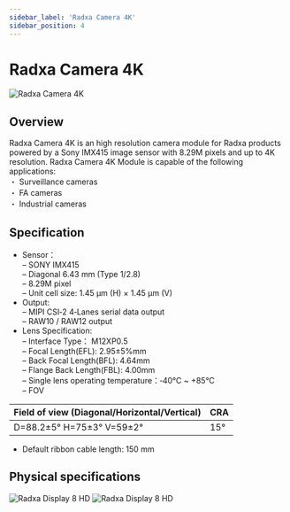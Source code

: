 ```yaml
---
sidebar_label: 'Radxa Camera 4K'
sidebar_position: 4
---
```


# Radxa Camera 4K


![Radxa Camera 4K](/img/accessories/camera-4k.webp)

## Overview  
Radxa Camera 4K is an high resolution camera module for Radxa products powered by a Sony IMX415 image sensor with 8.29M pixels and up to 4K resolution. Radxa Camera 4K Module is capable of the following applications:  
・ Surveillance cameras  
・ FA cameras  
・ Industrial cameras  

##  Specification  

- Sensor：  
– SONY IMX415  
– Diagonal 6.43 mm (Type 1/2.8)  
– 8.29M pixel  
– Unit cell size: 1.45 µm (H) × 1.45 µm (V)  
- Output:  
– MIPI CSI‑2 4‑Lanes serial data output  
– RAW10 / RAW12 output  
- Lens Specification:   
– Interface Type： M12XP0.5  
– Focal Length(EFL): 2.95±5%mm  
– Back Focal Length(BFL): 4.64mm  
– Flange Back Length(FBL): 4.00mm  
– Single lens operating temperature：‑40°C ~ +85°C  
– FOV  

|Field of view (Diagonal/Horizontal/Vertical)  |  CRA  |
|----------------------------------------------|-------|
|D=88.2±5° H=75±3° V=59±2°                     |   15° |  

- Default ribbon cable length: 150 mm

## Physical specifications
![Radxa Display 8 HD](/img/accessories/camera-4k-spec-1.webp)
![Radxa Display 8 HD](/img/accessories/camera-4k-spec-2.webp)
